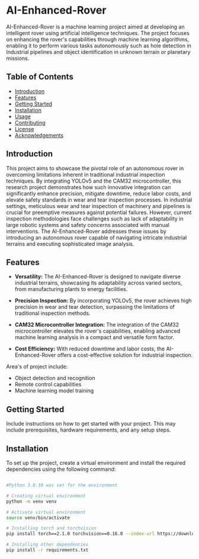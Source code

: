 # AI-Enhanced-Rover

AI-Enhanced-Rover is a machine learning project aimed at developing an intelligent rover using artificial intelligence techniques. The project focuses on enhancing the rover's capabilities through machine learning algorithms, enabling it to perform various tasks autonomously such as hole detection in Industrial pipelines and object identification in unknown terrain or planetary missions.

## Table of Contents

- [Introduction](#introduction)
- [Features](#features)
- [Getting Started](#getting-started)
- [Installation](#installation)
- [Usage](#usage)
- [Contributing](#contributing)
- [License](#license)
- [Acknowledgements](#acknowledgements)

## Introduction

This project aims to showcase the pivotal role of an autonomous rover in overcoming limitations inherent in traditional industrial inspection techniques. By integrating YOLOv5 and the CAM32 microcontroller, this research project demonstrates how such innovative integration can significantly enhance precision, mitigate downtime, reduce labor costs, and elevate safety standards in wear and tear inspection processes. In industrial settings, meticulous wear and tear inspection of machinery and pipelines is crucial for preemptive measures against potential failures. However, current inspection methodologies face challenges such as lack of adaptability in large robotic systems and safety concerns associated with manual interventions. The AI-Enhanced-Rover addresses these issues by introducing an autonomous rover capable of navigating intricate industrial terrains and executing sophisticated image analysis.


## Features

- **Versatility:** The AI-Enhanced-Rover is designed to navigate diverse industrial terrains, showcasing its adaptability across varied sectors, from manufacturing plants to energy facilities.

- **Precision Inspection:** By incorporating YOLOv5, the rover achieves high precision in wear and tear detection, surpassing the limitations of traditional inspection methods.

- **CAM32 Microcontroller Integration:** The integration of the CAM32 microcontroller elevates the rover's capabilities, enabling advanced machine learning analysis in a compact and versatile form factor.

- **Cost Efficiency:** With reduced downtime and labor costs, the AI-Enhanced-Rover offers a cost-effective solution for industrial inspection.

Area's of project include:

- Object detection and recognition
- Remote control capabilities
- Machine learning model training

## Getting Started

Include instructions on how to get started with your project. This may include prerequisites, hardware requirements, and any setup steps.

## Installation

To set up the project, create a virtual environment and install the required dependencies using the following command:

```bash

#Python 3.8.10 was set for the environment

# Creating virtual environment 
python -m venv venv

# Activate virtual environment
source venv/bin/activate

# Installing torch and torchvision
pip install torch==2.1.0 torchvision==0.16.0 --index-url https://download.pytorch.org/whl/cu121

# Installing other dependencies
pip install -r requirements.txt




